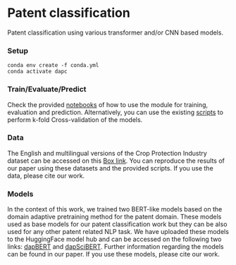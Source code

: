 # Patent classification

Patent classification using various transformer and/or CNN based models.

### Setup
```buildoutcfg
conda env create -f conda.yml
conda activate dapc
```

### Train/Evaluate/Predict

Check the provided [notebooks](./notebooks) of how to use the module for training, evaluation and prediction. Alternatively, you can use the existing [scripts](./scripts) to perform k-fold Cross-validation of the models.


### Data

The English and multilingual versions of the Crop Protection Industry dataset can be accessed on this [Box link](https://ibm.box.com/v/dapc-dataset). You can reproduce the results of our paper using these datasets and the provided scripts. If you use the data, please cite our work. 


### Models

In the context of this work, we trained two BERT-like models based on the domain adaptive pretraining method for the patent domain. These models used as base models for our patent classification work but they can be also used for any other patent related NLP task. We have uploaded these models to the HuggingFace model hub and can be accessed on the following two links: [dapBERT](https://huggingface.co/christofid/dapbert) and [dapSciBERT](https://huggingface.co/christofid/dapscibert). Further information regarding the models can be found in our paper. If you use these models, please cite our work. 

